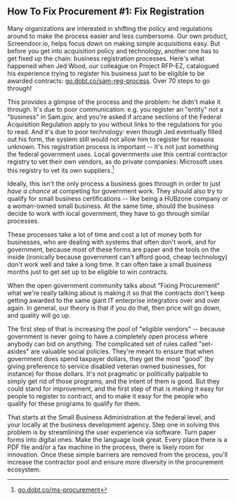 ## How To Fix Procurement #1: Fix Registration

Many organizations are interested in shifting the policy and regulations around to make the process easier and less cumbersome. Our own product, Screendoor.io, helps focus down on making simple acquisitions easy. But before you get into acquisition policy and technology, another one has to get fixed up the chain: business registration processes. Here's what happened when Jed Wood, our colleague on Project RFP-EZ, catalogued his experience trying to register his business just to be eligible to be awarded contracts: [go.dobt.co/sam-reg-process](http://go.dobt.co/sam-reg-process). Over 70 steps to go through!

This provides a glimpse of the process and the problem: he didn't make it through. It's due to poor communication: e.g. you register an "entity" not a "business" in Sam.gov, and you're asked if arcane sections of the Federal Acquisition Regulation apply to you without links to the regulations for you to read. And it's due to poor technology: even though Jed eventually filled out his form, the system still would not allow him to register for reasons unknown. This registration process is important -- it's not just something the federal government uses. Local governments use this central contractor registry to vet their own vendors, as do private companies: Microsoft uses this registry to vet its own suppliers.[^1]

Ideally, this isn't the only process a business goes through in order to just *have a chance* at competing for government work. They should also try to qualify for small business certifications -- like being a HUBzone company or a woman-owned small business. At the same time, should the business decide to work with local government, they have to go through similar processes.

These processes take a lot of time and cost a lot of money both for businesses, who are dealing with systems that often don't work, and for government, because most of these forms are paper and the tools on the inside (ironically because government can't afford good, cheap technology) don't work well and take a long time. It can often take a small business months just to get set up to be eligible to win contracts.

When the open government community talks about "Fixing Procurement" what we're really talking about is making it so that the contracts don't keep getting awarded to the same giant IT enterprise integrators over and over again. In general, our theory is that if you do that, then price will go down, and quality will go up.

The first step of that is increasing the pool of "eligible vendors" -- because government is never going to have a completely open process where anybody can bid on anything. The complicated set of rules called "set-asides" are valuable social policies. They're meant to ensure that when government does spend taxpayer dollars, they get the most "good" (by giving preference to service disabled veteran owned businesses, for instance) for those dollars. It's not pragmatic or politically palpable to simply get rid of those programs, and the intent of them is good. But they could stand for improvement, and the first step of that is making it easy for people to register to contract, and to make it easy for the people who qualify for these programs to qualify for them.

That starts at the Small Business Administration at the federal level, and your locally at the business development agency. Step one in solving this problem is by streamlining the user experience via software. Turn paper forms into digital ones. Make the language look great. Every place there is a PDF file and/or a fax machine in the process, there is likely room for innovation. Once these simple barriers are removed from the process, you'll increase the contractor pool and ensure more diversity in the procurement ecosystem.

[^1]: [go.dobt.co/ms-procurement](http://go.dobt.co/ms-procurement)
